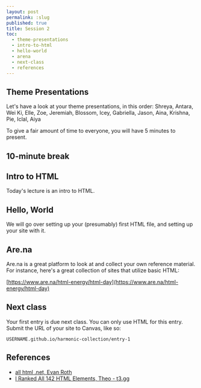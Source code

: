 ```yaml
---
layout: post
permalink: :slug
published: true
title: Session 2
toc:
  - theme-presentations
  - intro-to-html
  - hello-world
  - arena
  - next-class
  - references
---
```


## Theme Presentations

Let's have a look at your theme presentations, in this order: Shreya, Antara, Wei Ki, Elle, Zoe, Jeremiah, Blossom, Icey, Gabriella, Jason, Aina, Krishna, Pie, Iclal, Aiya

To give a fair amount of time to everyone, you will have 5 minutes to present.

## 10-minute break

## Intro to HTML

Today's lecture is an intro to HTML.

## Hello, World

We will go over setting up your (presumably) first HTML file, and setting up your site with it.

## Are.na

Are.na is a great platform to look at and collect your own reference material. For instance, here's a great collection of sites that utilize basic HTML:

[https://www.are.na/html-energy/html-day](https://www.are.na/html-energy/html-day)

## Next class

Your first entry is due next class. You can only use HTML for this entry. Submit the URL of your site to Canvas, like so:

`USERNAME.github.io/harmonic-collection/entry-1`

## References

- [all html .net, Evan Roth](https://www.evan-roth.com/~/works/all-html-net/#hemisphere=east&strand=98)
- [I Ranked All 142 HTML Elements, Theo - t3․gg](https://www.youtube.com/watch?v=EtYtYnhxeNc)
